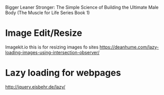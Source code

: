 Bigger Leaner Stronger: The Simple Science of Building the Ultimate Male Body (The Muscle for Life Series Book 1)


# Image Edit/Resize 

Imagekit.io this is for resizing images fo sites
https://deanhume.com/lazy-loading-images-using-intersection-observer/

# Lazy loading for webpages

http://jquery.eisbehr.de/lazy/